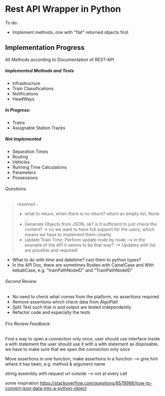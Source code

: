 # Rest API Wrapper in Python

To do: 
- Implement methods, one with "flat" returned objects first

## Implementation Progress
All Methods according to Documentation of REST-API 

##### Implemented Methods and Tests
* Infrastructure
* Train Classifications
* Notifications
* HeadWays

##### In Progress:

* Trains
* Assignable Station Tracks

##### Not Implemented
* Separation Times
* Routing
* Vehicles
* Running Time Calculations
* Parameters
* Possessions

###### Questions:
> resolved - 
> * what to return, when there is no return? return an empty list, None ...
> * Generate Objects from JSON, ok? is it sufficient to just check the content? -> 
> no we want to have full support for the users, which means we have to implement them cleanly 
> * Update Train Time: Perform update node by node --> 
in the example of the API it seems to be that way? --> Updates with list are possible and required!
>

* What to do with time and datetime? cast them to python types?
* In the API Doc, there are sometimes Bodies with CamelCase and With kebabCase, e.g. 
"trainPathNodeID" and "TrainPathNodeID"

###### Second Review

- No need to check what comes from the platform, no assertions required
- Remove assertions which check data from AlgoPlat!
- Split Test such that in and output are tested independently
- Refactor code and especially the tests


###### Firs Review Feedback:

Find a way to open a connection only once, user should use interface inside a with statement
the user should use it with a with statement as disposable, we have to make sure that we open the connection only once

Move assertions in one function, 
make assertions in a function --> give hint where it has been, e.g. method & argument name

string assembly with request url outside --> not at every call

some inspiration
https://stackoverflow.com/questions/6578986/how-to-convert-json-data-into-a-python-object

